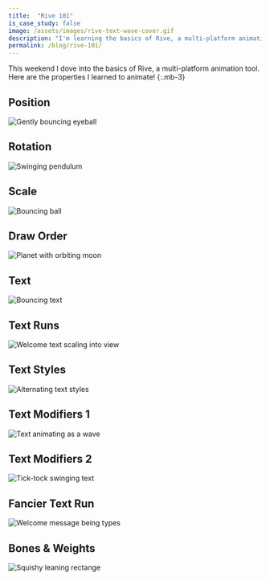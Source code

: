 ```yaml
---
title:  "Rive 101"
is_case_study: false
image: /assets/images/rive-text-wave-cover.gif
description: "I'm learning the basics of Rive, a multi-platform animation tool."
permalink: /blog/rive-101/
---
```


This weekend I dove into the basics of Rive, a multi-platform animation tool. Here are the properties I learned to animate!
{:.mb-3}
<div class="nhm-card-grid three-columns mb-5">
  <div class="nhm-card-grid__item align--center">
    <h2 class="p Nunito-bold">Position</h2>
    <img src="/assets/images/rive-eyeball-position.gif" alt="Gently bouncing eyeball" class="w-100" />
  </div>
  <div class="nhm-card-grid__item align--center">
    <h2 class="p Nunito-bold">Rotation</h2>
    <img src="/assets/images/rive-pendulum-rotation.gif" alt= "Swinging pendulum" class="w-100" />
  </div>
  <div class="nhm-card-grid__item align--center">
    <h2 class="p Nunito-bold">Scale</h2>
    <img src="/assets/images/rive-ball-scale.gif" alt= "Bouncing ball" class="w-100" />
  </div>
  <div class="nhm-card-grid__item align--center">
    <h2 class="p Nunito-bold">Draw Order</h2>
    <img src="/assets/images/rive-planet-draw-order.gif" alt= "Planet with orbiting moon" class="w-100" />
  </div>
  <div class="nhm-card-grid__item align--center">
    <h2 class="p Nunito-bold">Text</h2>
    <img src="/assets/images/rive-text-position.gif" alt= "Bouncing text" class="w-100" />
  </div>
  <div class="nhm-card-grid__item align--center">
    <h2 class="p Nunito-bold">Text Runs</h2>
    <img src="/assets/images/rive-text-runs.gif" alt= "Welcome text scaling into view" class="w-100" />
  </div>
  <div class="nhm-card-grid__item align--center">
    <h2 class="p Nunito-bold">Text Styles</h2>
    <img src="/assets/images/rive-text-styles.gif" alt= "Alternating text styles" class="w-100" />
  </div>
  <div class="nhm-card-grid__item align--center">
    <h2 class="p Nunito-bold">Text Modifiers 1</h2>
    <img src="/assets/images/rive-wave-text-modifiers.gif" alt= "Text animating as a wave" class="w-100" />
  </div>
  <div class="nhm-card-grid__item align--center">
    <h2 class="p Nunito-bold">Text Modifiers 2</h2>
    <img src="/assets/images/rive-pendulum-range.gif" alt= "Tick-tock swinging text" class="w-100" />
  </div>
  <div class="nhm-card-grid__item align--center">
    <h2 class="p Nunito-bold">Fancier Text Run</h2>
    <img src="/assets/images/rive-typing-text-run.gif" alt= "Welcome message being types" class="w-100" />
  </div>
  <div class="nhm-card-grid__item align--center">
    <h2 class="p Nunito-bold">Bones & Weights</h2>
    <img src="/assets/images/rive-slinky-bone-weights.gif" alt= "Squishy leaning rectange" class="w-100" />
  </div>
</div>